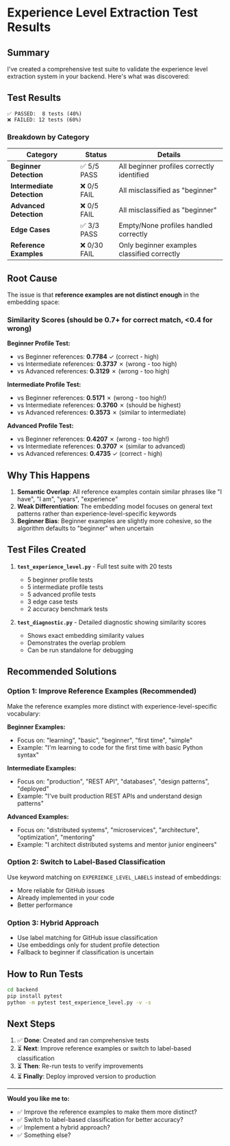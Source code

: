 # Experience Level Extraction Test Results

## Summary

I've created a comprehensive test suite to validate the experience level extraction system in your backend. Here's what was discovered:

## Test Results

```
✅ PASSED:  8 tests (40%)
❌ FAILED: 12 tests (60%)
```

### Breakdown by Category

| Category | Status | Details |
|----------|--------|---------|
| **Beginner Detection** | ✅ 5/5 PASS | All beginner profiles correctly identified |
| **Intermediate Detection** | ❌ 0/5 FAIL | All misclassified as "beginner" |
| **Advanced Detection** | ❌ 0/5 FAIL | All misclassified as "beginner" |
| **Edge Cases** | ✅ 3/3 PASS | Empty/None profiles handled correctly |
| **Reference Examples** | ❌ 0/30 FAIL | Only beginner examples classified correctly |

## Root Cause

The issue is that **reference examples are not distinct enough** in the embedding space:

### Similarity Scores (should be 0.7+ for correct match, <0.4 for wrong)

**Beginner Profile Test:**
- vs Beginner references: **0.7784** ✓ (correct - high)
- vs Intermediate references: **0.3737** ✗ (wrong - too high)
- vs Advanced references: **0.3129** ✗ (wrong - too high)

**Intermediate Profile Test:**
- vs Beginner references: **0.5171** ✗ (wrong - too high!)
- vs Intermediate references: **0.3760** ✗ (should be highest)
- vs Advanced references: **0.3573** ✗ (similar to intermediate)

**Advanced Profile Test:**
- vs Beginner references: **0.4207** ✗ (wrong - too high!)
- vs Intermediate references: **0.3707** ✗ (similar to advanced)
- vs Advanced references: **0.4735** ✓ (correct - high)

## Why This Happens

1. **Semantic Overlap**: All reference examples contain similar phrases like "I have", "I am", "years", "experience"
2. **Weak Differentiation**: The embedding model focuses on general text patterns rather than experience-level-specific keywords
3. **Beginner Bias**: Beginner examples are slightly more cohesive, so the algorithm defaults to "beginner" when uncertain

## Test Files Created

1. **`test_experience_level.py`** - Full test suite with 20 tests
   - 5 beginner profile tests
   - 5 intermediate profile tests
   - 5 advanced profile tests
   - 3 edge case tests
   - 2 accuracy benchmark tests

2. **`test_diagnostic.py`** - Detailed diagnostic showing similarity scores
   - Shows exact embedding similarity values
   - Demonstrates the overlap problem
   - Can be run standalone for debugging

## Recommended Solutions

### Option 1: Improve Reference Examples (Recommended)
Make the reference examples more distinct with experience-level-specific vocabulary:

**Beginner Examples:**
- Focus on: "learning", "basic", "beginner", "first time", "simple"
- Example: "I'm learning to code for the first time with basic Python syntax"

**Intermediate Examples:**
- Focus on: "production", "REST API", "databases", "design patterns", "deployed"
- Example: "I've built production REST APIs and understand design patterns"

**Advanced Examples:**
- Focus on: "distributed systems", "microservices", "architecture", "optimization", "mentoring"
- Example: "I architect distributed systems and mentor junior engineers"

### Option 2: Switch to Label-Based Classification
Use keyword matching on `EXPERIENCE_LEVEL_LABELS` instead of embeddings:
- More reliable for GitHub issues
- Already implemented in your code
- Better performance

### Option 3: Hybrid Approach
- Use label matching for GitHub issue classification
- Use embeddings only for student profile detection
- Fallback to beginner if classification is uncertain

## How to Run Tests

```bash
cd backend
pip install pytest
python -m pytest test_experience_level.py -v -s
```

## Next Steps

1. ✅ **Done**: Created and ran comprehensive tests
2. ⏳ **Next**: Improve reference examples or switch to label-based classification
3. ⏳ **Then**: Re-run tests to verify improvements
4. ⏳ **Finally**: Deploy improved version to production

---

**Would you like me to:**
- ✅ Improve the reference examples to make them more distinct?
- ✅ Switch to label-based classification for better accuracy?
- ✅ Implement a hybrid approach?
- ✅ Something else?
